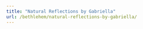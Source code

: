 ```yaml
---
title: "Natural Reflections by Gabriella"
url: /bethlehem/natural-reflections-by-gabriella/
---
```


